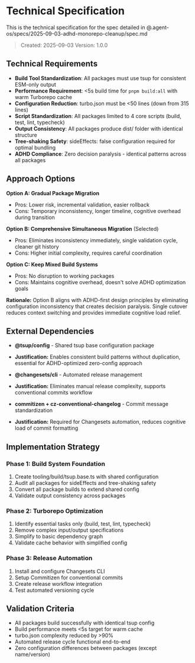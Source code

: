# Technical Specification

This is the technical specification for the spec detailed in
@.agent-os/specs/2025-09-03-adhd-monorepo-cleanup/spec.md

> Created: 2025-09-03 Version: 1.0.0

## Technical Requirements

- **Build Tool Standardization**: All packages must use tsup for consistent
  ESM-only output
- **Performance Requirement**: <5s build time for `pnpm build:all` with warm
  Turborepo cache
- **Configuration Reduction**: turbo.json must be <50 lines (down from 315
  lines)
- **Script Standardization**: All packages limited to 4 core scripts (build,
  test, lint, typecheck)
- **Output Consistency**: All packages produce dist/ folder with identical
  structure
- **Tree-shaking Safety**: sideEffects: false configuration required for optimal
  bundling
- **ADHD Compliance**: Zero decision paralysis - identical patterns across all
  packages

## Approach Options

**Option A: Gradual Package Migration**

- Pros: Lower risk, incremental validation, easier rollback
- Cons: Temporary inconsistency, longer timeline, cognitive overhead during
  transition

**Option B: Comprehensive Simultaneous Migration** (Selected)

- Pros: Eliminates inconsistency immediately, single validation cycle, cleaner
  git history
- Cons: Higher initial complexity, requires careful coordination

**Option C: Keep Mixed Build Systems**

- Pros: No disruption to working packages
- Cons: Maintains cognitive overhead, doesn't solve ADHD optimization goals

**Rationale:** Option B aligns with ADHD-first design principles by eliminating
configuration inconsistency that creates decision paralysis. Single cutover
reduces context switching and provides immediate cognitive load relief.

## External Dependencies

- **@tsup/config** - Shared tsup base configuration package
- **Justification:** Enables consistent build patterns without duplication,
  essential for ADHD-optimized zero-config approach

- **@changesets/cli** - Automated release management
- **Justification:** Eliminates manual release complexity, supports conventional
  commits workflow

- **commitizen + cz-conventional-changelog** - Commit message standardization
- **Justification:** Required for Changesets automation, reduces cognitive load
  of commit formatting

## Implementation Strategy

### Phase 1: Build System Foundation

1. Create tooling/build/tsup.base.ts with shared configuration
2. Audit all packages for sideEffects and tree-shaking safety
3. Convert all package builds to extend shared config
4. Validate output consistency across packages

### Phase 2: Turborepo Optimization

1. Identify essential tasks only (build, test, lint, typecheck)
2. Remove complex input/output specifications
3. Simplify to basic dependency graph
4. Validate cache behavior with simplified config

### Phase 3: Release Automation

1. Install and configure Changesets CLI
2. Setup Commitizen for conventional commits
3. Create release workflow integration
4. Test automated versioning cycle

## Validation Criteria

- All packages build successfully with identical tsup config
- Build performance meets <5s target for warm cache
- turbo.json complexity reduced by >90%
- Automated release cycle functional end-to-end
- Zero configuration differences between packages (except name/version)
